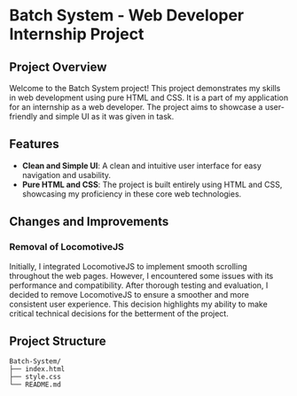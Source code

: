 # Batch System - Web Developer Internship Project

## Project Overview

Welcome to the Batch System project! This project demonstrates my skills in web development using pure HTML and CSS. It is a part of my application for an internship as a web developer. The project aims to showcase a user-friendly and simple UI as it was given in task.

## Features

- **Clean and Simple UI**: A clean and intuitive user interface for easy navigation and usability.
- **Pure HTML and CSS**: The project is built entirely using HTML and CSS, showcasing my proficiency in these core web technologies.

## Changes and Improvements

### Removal of LocomotiveJS

Initially, I integrated LocomotiveJS to implement smooth scrolling throughout the web pages. However, I encountered some issues with its performance and compatibility. After thorough testing and evaluation, I decided to remove LocomotiveJS to ensure a smoother and more consistent user experience. This decision highlights my ability to make critical technical decisions for the betterment of the project.

## Project Structure

```plaintext
Batch-System/
├── index.html
├── style.css
└── README.md
